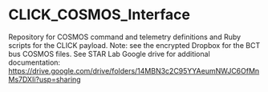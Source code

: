 # CLICK_COSMOS_Interface
Repository for COSMOS command and telemetry definitions and Ruby scripts for the CLICK payload. Note: see the encrypted Dropbox for the BCT bus COSMOS files.
See STAR Lab Google drive for additional documentation: https://drive.google.com/drive/folders/14MBN3c2C95YYAeumNWJC6OfMnMs7DXIi?usp=sharing 
